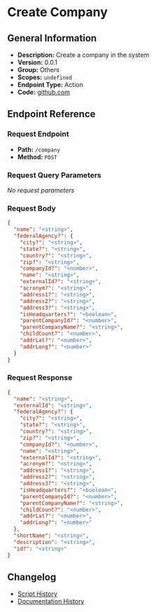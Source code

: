 # Create Company

## General Information

- **Description:** Create a company in the system
- **Version:** 0.0.1
- **Group:** Others
- **Scopes:** `undefined`
- **Endpoint Type:** Action
- **Code:** [github.com](https://github.com/NangoHQ/integration-templates/tree/main/integrations/unanet/actions/create-company.ts)


## Endpoint Reference

### Request Endpoint

- **Path:** `/company`
- **Method:** `POST`

### Request Query Parameters

_No request parameters_

### Request Body

```json
{
  "name": "<string>",
  "federalAgency?": {
    "city?": "<string>",
    "state?": "<string>",
    "country?": "<string>",
    "zip?": "<string>",
    "companyId?": "<number>",
    "name": "<string>",
    "externalId?": "<string>",
    "acronym?": "<string>",
    "address1?": "<string>",
    "address2?": "<string>",
    "address3?": "<string>",
    "isHeadquarters?": "<boolean>",
    "parentCompanyId?": "<number>",
    "parentCompanyName?": "<string>",
    "childCount?": "<number>",
    "addrLat?": "<number>",
    "addrLong?": "<number>"
  }
}
```

### Request Response

```json
{
  "name": "<string>",
  "externalId": "<string>",
  "federalAgency?": {
    "city?": "<string>",
    "state?": "<string>",
    "country?": "<string>",
    "zip?": "<string>",
    "companyId?": "<number>",
    "name": "<string>",
    "externalId?": "<string>",
    "acronym?": "<string>",
    "address1?": "<string>",
    "address2?": "<string>",
    "address3?": "<string>",
    "isHeadquarters?": "<boolean>",
    "parentCompanyId?": "<number>",
    "parentCompanyName?": "<string>",
    "childCount?": "<number>",
    "addrLat?": "<number>",
    "addrLong?": "<number>"
  },
  "shortName": "<string>",
  "description": "<string>",
  "id?": "<string>"
}
```

## Changelog

- [Script History](https://github.com/NangoHQ/integration-templates/commits/main/integrations/unanet/actions/create-company.ts)
- [Documentation History](https://github.com/NangoHQ/integration-templates/commits/main/integrations/unanet/actions/create-company.md)

<!-- END  GENERATED CONTENT -->

